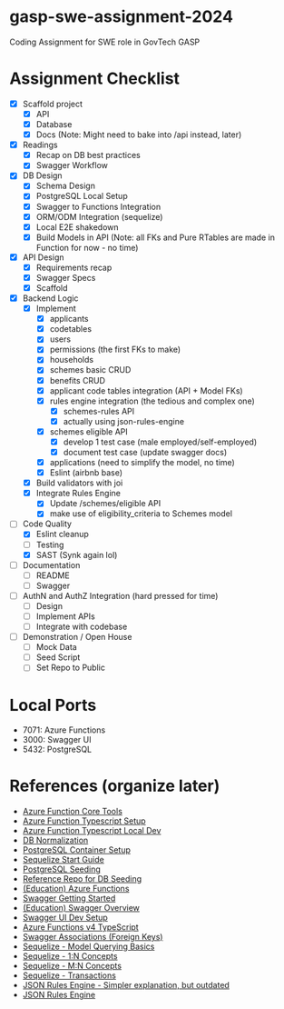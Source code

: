 # gasp-swe-assignment-2024
Coding Assignment for SWE role in GovTech GASP

# Assignment Checklist
- [x] Scaffold project
    - [x] API
    - [x] Database
    - [x] Docs (Note: Might need to bake into /api instead, later)
- [x] Readings
    - [x] Recap on DB best practices
    - [x] Swagger Workflow
- [x] DB Design
    - [x] Schema Design
    - [x] PostgreSQL Local Setup
    - [x] Swagger to Functions Integration
    - [x] ORM/ODM Integration (sequelize)
    - [x] Local E2E shakedown
    - [x] Build Models in API (Note: all FKs and Pure RTables are made in Function for now - no time)
- [x] API Design
    - [x] Requirements recap
    - [x] Swagger Specs
    - [x] Scaffold
- [x] Backend Logic
    - [x] Implement
        - [x] applicants
        - [x] codetables
        - [x] users
        - [x] permissions (the first FKs to make)
        - [x] households
        - [x] schemes basic CRUD
        - [x] benefits CRUD 
        - [x] applicant code tables integration (API + Model FKs)
        - [x] rules engine integration (the tedious and complex one)
            - [x] schemes-rules API
            - [x] actually using json-rules-engine
        - [x] schemes eligible API
            - [x] develop 1 test case (male employed/self-employed)
            - [x] document test case (update swagger docs)
        - [x] applications (need to simplify the model, no time)
        - [x] Eslint (airbnb base)
    - [x] Build validators with joi
    - [x] Integrate Rules Engine
        - [x] Update /schemes/eligible API
        - [x] make use of eligibility_criteria to Schemes model
- [ ] Code Quality
    - [x] Eslint cleanup
    - [ ] Testing
    - [x] SAST (Synk again lol)
- [ ] Documentation
    - [ ] README
    - [ ] Swagger
- [ ] AuthN and AuthZ Integration (hard pressed for time)
    - [ ] Design
    - [ ] Implement APIs
    - [ ] Integrate with codebase
- [ ] Demonstration / Open House
    - [ ] Mock Data
    - [ ] Seed Script
    - [ ] Set Repo to Public

# Local Ports
- 7071: Azure Functions
- 3000: Swagger UI
- 5432: PostgreSQL

# References (organize later)
- [Azure Function Core Tools](https://github.com/Azure/azure-functions-core-tools/blob/v4.x/README.md#windows)
- [Azure Function Typescript Setup](https://learn.microsoft.com/en-us/azure/azure-functions/create-first-function-cli-typescript?tabs=windows%2Cazure-cli%2Cbrowser&pivots=nodejs-model-v4)
- [Azure Function Typescript Local Dev](https://learn.microsoft.com/en-us/azure/azure-functions/functions-run-local?tabs=windows%2Cisolated-process%2Cnode-v4%2Cpython-v2%2Chttp-trigger%2Ccontainer-apps&pivots=programming-language-typescript)
- [DB Normalization](https://www.youtube.com/watch?v=GFQaEYEc8_8)
- [PostgreSQL Container Setup](https://dev.to/andre347/how-to-easily-create-a-postgres-database-in-docker-4moj)
- [Sequelize Start Guide](https://sequelize.org/docs/v6/getting-started/)
- [PostgreSQL Seeding](https://dev.to/studio_hungry/how-to-seed-a-postgres-database-with-node-384i)
- [Reference Repo for DB Seeding](https://github.com/molebox/seed-postgres-database-tutorial/blob/main/src/config.js)
- [(Education) Azure Functions](https://learn.microsoft.com/en-us/azure/developer/javascript/how-to/develop-serverless-apps?tabs=v4-ts)
- [Swagger Getting Started](https://swagger.io/tools/open-source/getting-started/)
- [(Education) Swagger Overview](https://medium.com/@samuelnoye35/simplifying-api-development-in-node-js-with-swagger-a5021ac45742)
- [Swagger UI Dev Setup](https://swagger.io/docs/open-source-tools/swagger-ui/development/setting-up/)
- [Azure Functions v4 TypeScript](https://johnnyreilly.com/migrating-azure-functions-node-js-v4-typescript)
- [Swagger Associations (Foreign Keys)](https://sequelize.org/docs/v6/core-concepts/assocs/)
- [Sequelize - Model Querying Basics](https://sequelize.org/docs/v6/core-concepts/model-querying-basics/)
- [Sequelize - 1:N Concepts](https://sequelize.org/docs/v6/core-concepts/assocs/#one-to-many-relationships)
- [Sequelize - M:N Concepts](https://sequelize.org/docs/v6/advanced-association-concepts/advanced-many-to-many/)
- [Sequelize - Transactions](https://sequelize.org/docs/v6/other-topics/transactions/)
- [JSON Rules Engine - Simpler explanation, but outdated](https://www.npmjs.com/package/json-rules-engine/v/1.0.0-beta9)
- [JSON Rules Engine](https://www.npmjs.com/package/json-rules-engine)
